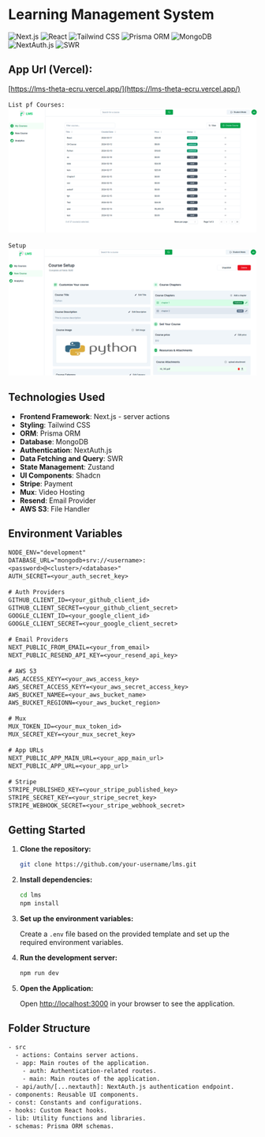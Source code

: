 # Learning Management System

![Next.js](https://img.shields.io/badge/Next.js-000000?logo=next.js&logoColor=whitelabelColor=000000)
![React](https://img.shields.io/badge/react-%2320232a.svg?logo=react&logoColor=%2361DAFB)
![Tailwind CSS](https://img.shields.io/badge/tailwindcss-%2338B2AC.svg?logo=tailwind-css&logoColor=white)
![Prisma ORM](https://img.shields.io/badge/Prisma%20ORM-2D3748?logo=prisma&logoColor=whitelabelColor=2D3748)
![MongoDB](https://img.shields.io/badge/MongoDB-%234ea94b.svg?logo=mongodb&logoColor=white)
![NextAuth.js](https://img.shields.io/badge/NextAuth.js-000000?logo=next.js&logoColor=whitelabelColor=000000)
![SWR](https://img.shields.io/badge/SWR-FF6347?logo=vercel&logoColor=whitelabelColor=FF6347)

## App Url (Vercel):

[https://lms-theta-ecru.vercel.app/](https://lms-theta-ecru.vercel.app/)

`List pf Courses: `
<img src="assets/courses-list-teacher.png" alt="Courses List Teacher">

`Setup `
<img src="assets/course-setup-teacher.png" alt="Course Setup Teacher">

## Technologies Used

- **Frontend Framework**: Next.js - server actions
- **Styling**: Tailwind CSS
- **ORM**: Prisma ORM
- **Database**: MongoDB
- **Authentication**: NextAuth.js
- **Data Fetching and Query**: SWR
- **State Management**: Zustand
- **UI Components**: Shadcn
- **Stripe**: Payment
- **Mux**: Video Hosting
- **Resend**: Email Provider
- **AWS S3**: File Handler

## Environment Variables

```
NODE_ENV="development"
DATABASE_URL="mongodb+srv://<username>:<password>@<cluster>/<database>"
AUTH_SECRET=<your_auth_secret_key>

# Auth Providers
GITHUB_CLIENT_ID=<your_github_client_id>
GITHUB_CLIENT_SECRET=<your_github_client_secret>
GOOGLE_CLIENT_ID=<your_google_client_id>
GOOGLE_CLIENT_SECRET=<your_google_client_secret>

# Email Providers
NEXT_PUBLIC_FROM_EMAIL=<your_from_email>
NEXT_PUBLIC_RESEND_API_KEY=<your_resend_api_key>

# AWS S3
AWS_ACCESS_KEYY=<your_aws_access_key>
AWS_SECRET_ACCESS_KEYY=<your_aws_secret_access_key>
AWS_BUCKET_NAMEE=<your_aws_bucket_name>
AWS_BUCKET_REGIONN=<your_aws_bucket_region>

# Mux
MUX_TOKEN_ID=<your_mux_token_id>
MUX_SECRET_KEY=<your_mux_secret_key>

# App URLs
NEXT_PUBLIC_APP_MAIN_URL=<your_app_main_url>
NEXT_PUBLIC_APP_URL=<your_app_url>

# Stripe
STRIPE_PUBLISHED_KEY=<your_stripe_published_key>
STRIPE_SECRET_KEY=<your_stripe_secret_key>
STRIPE_WEBHOOK_SECRET=<your_stripe_webhook_secret>

```

## Getting Started

1. **Clone the repository:**

   ```bash
   git clone https://github.com/your-username/lms.git
   ```

2. **Install dependencies:**

   ```bash
   cd lms
   npm install
   ```

3. **Set up the environment variables:**

   Create a `.env` file based on the provided template and set up the required environment variables.

4. **Run the development server:**

   ```bash
   npm run dev
   ```

5. **Open the Application:**

   Open [http://localhost:3000](http://localhost:3000) in your browser to see the application.

## Folder Structure

```
- src
  - actions: Contains server actions.
  - app: Main routes of the application.
    - auth: Authentication-related routes.
    - main: Main routes of the application.
  - api/auth/[...nextauth]: NextAuth.js authentication endpoint.
- components: Reusable UI components.
- const: Constants and configurations.
- hooks: Custom React hooks.
- lib: Utility functions and libraries.
- schemas: Prisma ORM schemas.
```

